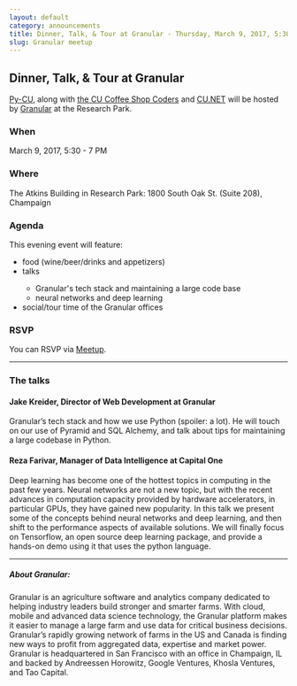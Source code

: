 ```yaml
---
layout: default
category: announcements
title: Dinner, Talk, & Tour at Granular - Thursday, March 9, 2017, 5:30 PM
slug: Granular meetup
---
```


<h2>Dinner, Talk, & Tour at Granular</h2>
<a href='https://www.meetup.com/Python-CU'>
Py-CU</a>, along with
 <a href='https://www.meetup.com/CU-Coffeeshop-Coders'>the CU Coffee Shop Coders</a>
 and <a href='https://www.meetup.com/CUDOTNET/'>CU.NET</a> will be hosted by
 <a href='https://www.granular.ag'>Granular</a>
at the Research Park.

<h3>When</h3>
March 9, 2017, 5:30 - 7 PM

<h3>Where</h3>
The Atkins Building in Research Park: 1800 South Oak St. (Suite 208), Champaign

<h3>Agenda</h3>
This evening event will feature:
<ul>
    <li>food (wine/beer/drinks and appetizers)</li>
    <li>talks</li>
        <ul>
            <li>Granular's tech stack and maintaining a large code base</li>
            <li>neural networks and deep learning</li>
        </ul>
    <li>social/tour time of the Granular offices
    </li>
</ul>

<h3>RSVP</h3>
You can RSVP via <a
href='https://www.meetup.com/Python-CU/events/237782410/'>Meetup</a>.

<hr>

<h3>The talks</h3>

<h4>Jake Kreider, Director of Web Development at Granular</h4>
Granular’s tech stack and how we use Python (spoiler: a lot). He will touch on
our use of Pyramid and SQL Alchemy, and talk about tips for maintaining a large
codebase in Python.

<h4>Reza Farivar, Manager of Data Intelligence at Capital One</h4>
Deep learning has become one of the hottest topics in computing in the past few
years. Neural networks are not a new topic, but with the recent advances in
computation capacity provided by hardware accelerators, in particular GPUs,
they have gained new popularity. In this talk we present some of the concepts
behind neural networks and deep learning, and then shift to the performance
aspects of available solutions. We will finally focus on Tensorflow, an open
source deep learning package, and provide a hands-on demo using it that uses
the python language.

<hr>

<h5>About Granular:</h5>
Granular is an agriculture software and analytics company dedicated to helping
industry leaders build stronger and smarter farms. With cloud, mobile and
advanced data science technology, the Granular platform makes it easier to
manage a large farm and use data for critical business decisions. Granular’s
rapidly growing network of farms in the US and Canada is finding new ways to
profit from aggregated data, expertise and market power. Granular is
headquartered in San Francisco with an office in Champaign, IL and backed by
Andreessen Horowitz, Google Ventures, Khosla Ventures, and Tao Capital.
